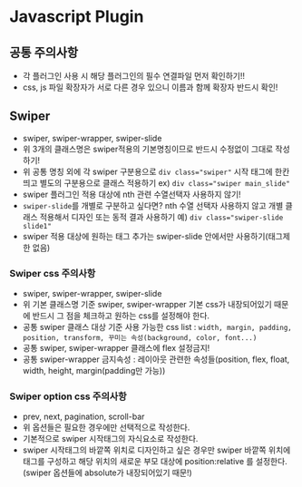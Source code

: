 # Javascript Plugin
## 공통 주의사항
* 각 플러그인 사용 시 해당 플러그인의 필수 연결파일 먼저 확인하기!!
* css, js 파일 확장자가 서로 다른 경우 있으니 이름과 함께 확장자 반드시 확인!
## Swiper
* swiper, swiper-wrapper, swiper-slide
* 위 3개의 클래스명은 swiper적용의 기본명칭이므로 반드시 수정없이 그대로 작성하기!
* 위 공통 명칭 외에 각 swiper 구분용으로 `div class="swiper"` 시작 태그에 한칸 띄고 별도의 구분용으로 클래스 적용하기 ex) `div class="swiper main_slide"`
* swiper 플러그인 적용 대상에 nth 관련 수열선택자 사용하지 않기!
* `swiper-slide`를 개별로 구분하고 싶다면? nth 수열 선택자 사용하지 않고 개별 클래스 적용해서 디자인 또는 동적 결과 사용하기 예) `div class="swiper-slide slide1"`
* swiper 적용 대상에 원하는 태그 추가는 swiper-slide 안에서만 사용하기(태그제한 없음)
### Swiper css 주의사항
* swiper, swiper-wrapper, swiper-slide
* 위 기본 클래스명 기준 swiper, swiper-wrapper 기본 css가 내장되어있기 때문에 반드시 그 점을 체크하고 원하는 css를 설정해야 한다.
* 공통 swiper 클래스 대상 기준 사용 가능한 css list : `width, margin, padding, position, transform, 꾸미는 속성(background, color, font...)`
* 공통 swiper, swiper-wrapper 클래스에 flex 설정금지!
* 공통 swiper-wrapper 금지속성 : 레이아웃 관련한 속성들(position, flex, float, width, height, margin(padding만 가능))
### Swiper option css 주의사항
* prev, next, pagination, scroll-bar
* 위 옵션들은 필요한 경우에만 선택적으로 작성한다.
* 기본적으로 swiper 시작태그의 자식요소로 작성한다.
* swiper 시작태그의 바깥쪽 위치로 디자인하고 싶은 경우만 swiper 바깥쪽 위치에 태그를 구성하고 해당 위치의 새로운 부모 대상에 position:relative 를 설정한다.
(swiper 옵션들에 absolute가 내장되어있기 때문!)